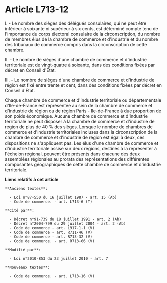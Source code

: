 # Article L713-12

I. - Le nombre des sièges des délégués consulaires, qui ne peut être inférieur à soixante ni supérieur à six cents, est
déterminé compte tenu de l'importance du corps électoral consulaire de la circonscription, du nombre de membres élus de la
chambre de commerce et d'industrie et du nombre des tribunaux de commerce compris dans la circonscription de cette chambre.

II. - Le nombre de sièges d'une chambre de commerce et d'industrie territoriale est de vingt-quatre à soixante, dans des
conditions fixées par décret en Conseil d'Etat.

III. - Le nombre de sièges d'une chambre de commerce et d'industrie de région est fixé entre trente et cent, dans des
conditions fixées par décret en Conseil d'Etat.

Chaque chambre de commerce et d'industrie territoriale ou départementale d'Ile-de-France est représentée au sein de la
chambre de commerce et d'industrie de région ou de région Paris - Ile-de-France à due proportion de son poids économique.
Aucune chambre de commerce et d'industrie territoriale ne peut disposer à la chambre de commerce et d'industrie de région de
plus de 40 % des sièges. Lorsque le nombre de chambres de commerce et d'industrie territoriales incluses dans la
circonscription de la chambre de commerce et d'industrie de région est égal à deux, ces dispositions ne s'appliquent pas. Les
élus d'une chambre de commerce et d'industrie territoriale assise sur deux régions, destinés à la représenter à l'échelon
régional, peuvent être présents dans chacune des deux assemblées régionales au prorata des représentations des différentes
composantes géographiques de cette chambre de commerce et d'industrie territoriale.

**Liens relatifs à cet article**

	**Anciens textes**:

	  - Loi n°87-550 du 16 juillet 1987 - art. 15 (Ab)
	  - Code de commerce. - art. L713-6 (T)

	**Cité par**:

	  - Décret n°91-739 du 18 juillet 1991 - art. 2 (Ab)
	  - Décret n°2004-799 du 29 juillet 2004 - art. 2 (Ab)
	  - Code de commerce - art. L917-1-1 (V)
	  - Code de commerce - art. R711-46 (V)
	  - Code de commerce - art. R713-32 (V)
	  - Code de commerce. - art. R713-66 (V)

	**Modifié par**:

	  - Loi n°2010-853 du 23 juillet 2010 - art. 7

	**Nouveaux textes**:

	  - Code de commerce. - art. L713-16 (V)

